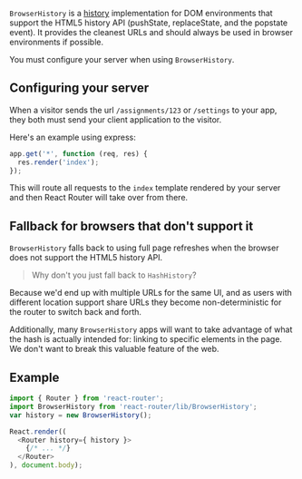 `BrowserHistory` is a [history][Histories] implementation for DOM environments that
support the HTML5 history API (pushState, replaceState, and the popstate event).
It provides the cleanest URLs and should always be used in browser
environments if possible.

You must configure your server when using `BrowserHistory`.

Configuring your server
-----------------------

When a visitor sends the url `/assignments/123` or `/settings` to your
app, they both must send your client application to the visitor.

Here's an example using express:

```js
app.get('*', function (req, res) {
  res.render('index');
});
```

This will route all requests to the `index` template rendered by your
server and then React Router will take over from there.

Fallback for browsers that don't support it
-------------------------------------------

`BrowserHistory` falls back to using full page refreshes when the browser
does not support the HTML5 history API.

> Why don't you just fall back to `HashHistory`?

Because we'd end up with multiple URLs for the same UI, and as users
with different location support share URLs they become non-deterministic
for the router to switch back and forth.

Additionally, many `BrowserHistory` apps will want to take advantage of
what the hash is actually intended for: linking to specific elements in
the page. We don't want to break this valuable feature of the web.

Example
-------

```js
import { Router } from 'react-router';
import BrowserHistory from 'react-router/lib/BrowserHistory';
var history = new BrowserHistory();

React.render((
  <Router history={ history }>
    {/* ... */}
  </Router>
), document.body);
```

  [Histories]:#TODO

